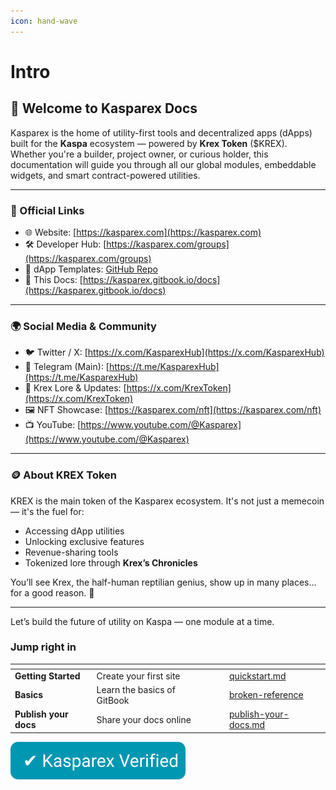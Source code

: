 ```yaml
---
icon: hand-wave
---
```


# Intro

## 👋 Welcome to Kasparex Docs

Kasparex is the home of utility-first tools and decentralized apps (dApps) built for the **Kaspa** ecosystem — powered by **Krex Token** ($KREX).\
Whether you're a builder, project owner, or curious holder, this documentation will guide you through all our global modules, embeddable widgets, and smart contract-powered utilities.

***

### 🔗 Official Links

* 🌐 Website: [https://kasparex.com](https://kasparex.com)
* 🛠️ Developer Hub: [https://kasparex.com/groups](https://kasparex.com/groups)
* 🧩 dApp Templates: [GitHub Repo](https://github.com/Kasparex/dapps)
* 📘 This Docs: [https://kasparex.gitbook.io/docs](https://kasparex.gitbook.io/docs)

***

### 🌍 Social Media & Community

* 🐦 Twitter / X: [https://x.com/KasparexHub](https://x.com/KasparexHub)
* 💬 Telegram (Main): [https://t.me/KasparexHub](https://t.me/KasparexHub)
* 🧠 Krex Lore & Updates: [https://x.com/KrexToken](https://x.com/KrexToken)
* 🖼️ NFT Showcase: [https://kasparex.com/nft](https://kasparex.com/nft)
* 📺 YouTube: [https://www.youtube.com/@Kasparex](https://www.youtube.com/@Kasparex)

***

### 🪙 About KREX Token

KREX is the main token of the Kasparex ecosystem. It's not just a memecoin — it's the fuel for:

* Accessing dApp utilities
* Unlocking exclusive features
* Revenue-sharing tools
* Tokenized lore through **Krex’s Chronicles**

You’ll see Krex, the half-human reptilian genius, show up in many places... for a good reason. 🦎

***

Let’s build the future of utility on Kaspa — one module at a time.

### Jump right in

<table data-view="cards"><thead><tr><th></th><th></th><th data-hidden data-card-cover data-type="files"></th><th data-hidden></th><th data-hidden data-card-target data-type="content-ref"></th></tr></thead><tbody><tr><td><strong>Getting Started</strong></td><td>Create your first site</td><td></td><td></td><td><a href="getting-started/quickstart.md">quickstart.md</a></td></tr><tr><td><strong>Basics</strong></td><td>Learn the basics of GitBook</td><td></td><td></td><td><a href="broken-reference/">broken-reference</a></td></tr><tr><td><strong>Publish your docs</strong></td><td>Share your docs online</td><td></td><td></td><td><a href="getting-started/publish-your-docs.md">publish-your-docs.md</a></td></tr></tbody></table>

![Kasparex Verified](../kasparex-dapp-template/kasparex-verified-badge.svg)
